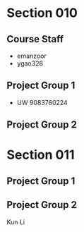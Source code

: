 # Section 010

## Course Staff

   * emanzoor
   * ygao328

## Project Group 1

   * UW 9083760224

## Project Group 2

# Section 011

## Project Group 1

## Project Group 2
Kun Li
